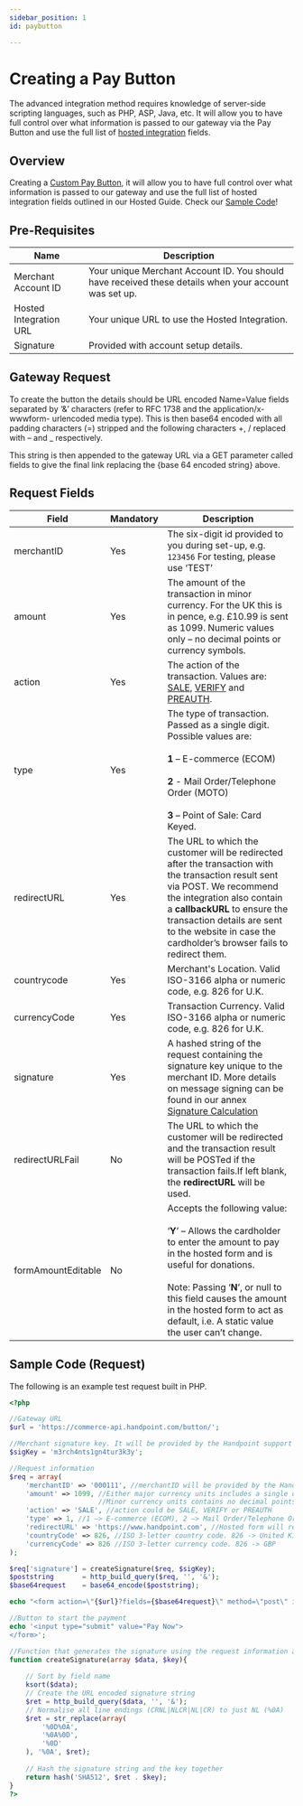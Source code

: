 ```yaml
---
sidebar_position: 1
id: paybutton

---
```


# Creating a Pay Button

The advanced integration method requires knowledge of server-side scripting languages, such as PHP, ASP, Java, etc.
It will allow you to have full control over what information is passed to our gateway via the Pay Button and use the full list of [hosted integration](/docs/overview) fields.

## Overview

Creating a [Custom Pay Button](customPayButton.md), it will allow you to have full control over what information is passed to our gateway and use the full list of hosted integration fields outlined in our Hosted Guide. Check our [Sample Code](#sample-code-request)!


## Pre-Requisites

| Name      | Description |
| ----------- | ----------- |
| Merchant Account ID | Your unique Merchant Account ID. You should have received these details when your account was set up. |
| Hosted Integration URL | Your unique URL to use the Hosted Integration. |
| Signature | Provided with account setup details. |

## Gateway Request

To create the button the details should be URL encoded Name=Value fields separated by ‘&’ characters (refer to RFC 1738 and the application/x-wwwform- urlencoded media type).
This is then base64 encoded with all padding characters (=) stripped and the following characters +, / replaced with – and _ respectively.

This string is then appended to the gateway URL via a GET parameter called fields to give the final link replacing the {base 64 encoded string} above.


## Request Fields

| Field      | Mandatory | Description |
| ----------- | ----------- | ----------- |
| merchantID | <span class="badge badge--primary">Yes</span> | The six-digit id provided to you during set-up, e.g. `123456` For testing, please use ‘TEST’ |
| amount | <span class="badge badge--primary">Yes</span> | The amount of the transaction in minor currency. For the UK this is in pence, e.g. £10.99 is sent as 1099. Numeric values only – no decimal points or currency symbols. |
| action| <span class="badge badge--primary">Yes</span> | The action of the transaction. Values are: [SALE](/docs/transactiontypes#sale), [VERIFY](/docs/transactiontypes#verify) and [PREAUTH](/docs/transactiontypes#preauth).|
| type | <span class="badge badge--primary">Yes</span> | The type of transaction. Passed as a single digit. Possible values are: <br></br> **1** – E-commerce (ECOM)<br></br> **2** - Mail Order/Telephone Order (MOTO) <br></br> **3** – Point of Sale: Card Keyed.|
| redirectURL  | <span class="badge badge--primary">Yes</span> | The URL to which the customer will be redirected after the transaction with the transaction result sent via POST. We recommend the integration also contain a **callbackURL** to ensure the transaction details are sent to the website in case the cardholder’s browser fails to redirect them. |
| countrycode | <span class="badge badge--primary">Yes</span> | Merchant's Location. Valid ISO-3166 alpha or numeric code, e.g. 826 for U.K. |
| currencyCode | <span class="badge badge--primary">Yes</span> | Transaction Currency. Valid ISO-3166 alpha or numeric code, e.g. 826 for U.K. |
| signature| <span class="badge badge--primary">Yes</span> |A hashed string of the request containing the signature key unique to the merchant ID. More details on message signing can be found in our annex [Signature Calculation](/docs/annexes#signatureCalculation)|
| redirectURLFail | No | The URL to which the customer will be redirected and the transaction result will be POSTed if the transaction fails.If left blank, the **redirectURL** will be used. |
| formAmountEditable | No |  Accepts the following value: <br></br> ‘**Y**’ – Allows the cardholder to enter the amount to pay in the hosted form and is useful for donations. <br></br> Note: Passing ‘**N**’, or null to this field causes the amount in the hosted form to act as default, i.e. A static value the user can’t change. |


## Sample Code (Request)

The following is an example test request built in PHP.

```php
<?php

//Gateway URL
$url = 'https://commerce-api.handpoint.com/button/';

//Merchant signature key. It will be provided by the Handpoint support team
$sigKey = 'm3rch4nts1gn4tur3k3y';

//Request information
$req = array(
    'merchantID' => '000111', //merchantID will be provided by the Handpoint support team
    'amount' => 1099, //Either major currency units includes a single decimal point such as ’10.99'. 
                      //Minor currency units contains no decimal points such as ‘1099
    'action' => 'SALE', //action could be SALE, VERIFY or PREAUTH 
    'type' => 1, //1 –> E-commerce (ECOM), 2 –> Mail Order/Telephone Order (MOTO), 9 –> Continuous Authority (CA) 
    'redirectURL' => 'https://www.handpoint.com', //Hosted form will redirect the Customer’s browser after the transaction has been completed.
    'countryCode' => 826, //ISO 3-letter country code. 826 -> United Kingdom
    'currencyCode' => 826 //ISO 3-letter currency code. 826 -> GBP
);

$req['signature'] = createSignature($req, $sigKey);
$poststring       = http_build_query($req, '', '&');
$base64request    = base64_encode($poststring);

echo "<form action=\"{$url}?fields={$base64request}\" method=\"post\" id=\"custom\">";

//Button to start the payment
echo '<input type="submit" value="Pay Now">
</form>';

//Function that generates the signature using the request information and the merchant signature key
function createSignature(array $data, $key){
    
    // Sort by field name
    ksort($data);
    // Create the URL encoded signature string
    $ret = http_build_query($data, '', '&');
    // Normalise all line endings (CRNL|NLCR|NL|CR) to just NL (%0A) 
    $ret = str_replace(array(
        '%0D%0A',
        '%0A%0D',
        '%0D'
    ), '%0A', $ret);
    
    // Hash the signature string and the key together
    return hash('SHA512', $ret . $key);
}
?>
```